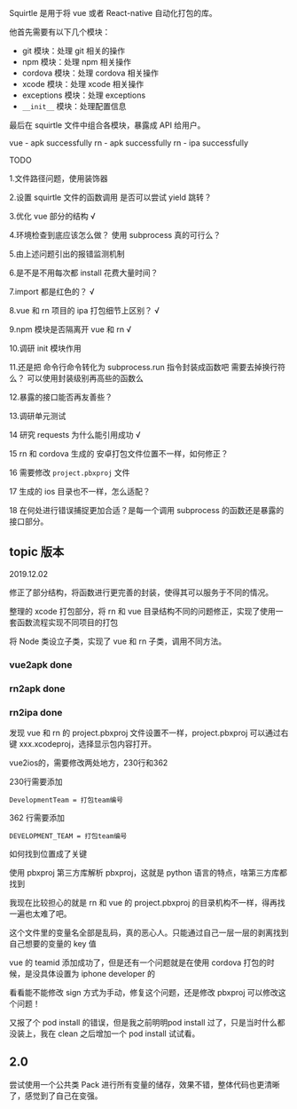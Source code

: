 Squirtle 是用于将 vue 或者 React-native 自动化打包的库。

他首先需要有以下几个模块：

+ git 模块：处理 git 相关的操作
+ npm 模块：处理 npm 相关操作
+ cordova 模块：处理 cordova 相关操作
+ xcode 模块：处理 xcode 相关操作
+ exceptions 模块：处理 exceptions
+ `__init__` 模块：处理配置信息

最后在 squirtle 文件中组合各模块，暴露成 API 给用户。

vue - apk successfully
rn - apk successfully
rn - ipa successfully

TODO

1.文件路径问题，使用装饰器

2.设置 squirtle 文件的函数调用 是否可以尝试 yield 跳转？

3.优化 vue 部分的结构 √

4.环境检查到底应该怎么做？ 使用 subprocess 真的可行么？

5.由上述问题引出的报错监测机制

6.是不是不用每次都 install 花费大量时间？ 

7.import 都是红色的？ √

8.vue 和 rn 项目的 ipa 打包细节上区别？ √

9.npm 模块是否隔离开 vue 和 rn √

10.调研 init 模块作用

11.还是把 命令行命令转化为 subprocess.run 指令封装成函数吧 需要去掉换行符么？ 可以使用封装级别再高些的函数么

12.暴露的接口能否再友善些？

13.调研单元测试

14 研究 requests 为什么能引用成功 √

15 rn 和 cordova 生成的 安卓打包文件位置不一样，如何修正？

16 需要修改 `project.pbxproj` 文件

17 生成的 ios 目录也不一样，怎么适配？

18 在何处进行错误捕捉更加合适？是每一个调用 subprocess 的函数还是暴露的接口部分。


## topic 版本

2019.12.02

修正了部分结构，将函数进行更完善的封装，使得其可以服务于不同的情况。

整理的 xcode 打包部分，将 rn 和 vue 目录结构不同的问题修正，实现了使用一套函数流程实现不同项目的打包

将 Node 类设立子类，实现了 vue 和 rn 子类，调用不同方法。

### vue2apk done
### rn2apk done
### rn2ipa done



发现 vue 和 rn 的 project.pbxproj 文件设置不一样，project.pbxproj 可以通过右键 xxx.xcodeproj，选择显示包内容打开。

vue2ios的，需要修改两处地方，230行和362

230行需要添加
```
DevelopmentTeam = 打包team编号
```

362 行需要添加
```
DEVELOPMENT_TEAM = 打包team编号
```
如何找到位置成了关键


使用 pbxproj 第三方库解析 pbxproj，这就是 python 语言的特点，啥第三方库都找到

我现在比较担心的就是 rn 和 vue 的 project.pbxproj 的目录机构不一样，得再找一遍也太难了吧。

这个文件里的变量名全部是乱码，真的恶心人。只能通过自己一层一层的剥离找到自己想要的变量的 key 值

vue 的 teamid 添加成功了，但是还有一个问题就是在使用 cordova 打包的时候，是没具体设置为 iphone developer 的

看看能不能修改 sign 方式为手动，修复这个问题，还是修改 pbxproj 可以修改这个问题！

又报了个 pod install 的错误，但是我之前明明pod install 过了，只是当时什么都没装上，我在 clean 之后增加一个 pod install 试试看。


## 2.0

尝试使用一个公共类 Pack 进行所有变量的储存，效果不错，整体代码也更清晰了，感觉到了自己在变强。